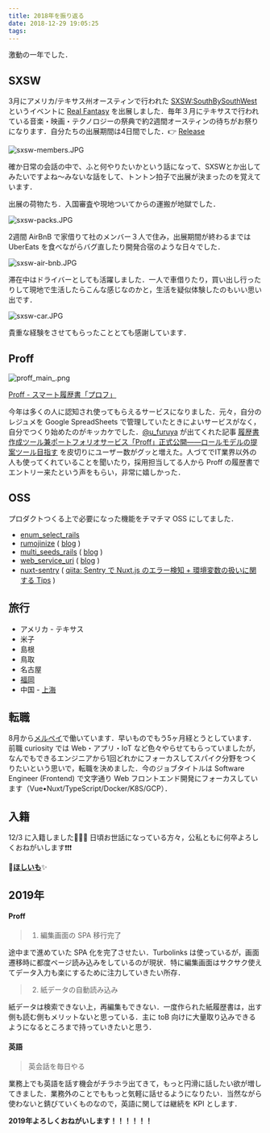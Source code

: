```yaml
---
title: 2018年を振り返る
date: 2018-12-29 19:05:25
tags:
---
```


激動の一年でした．

## SXSW

3月にアメリカ/テキサス州オースティンで行われた [SXSW:SouthBySouthWest](https://www.sxsw.com/world/day-in-pictures/) というイベントに [Real Fantasy](https://www.curiosity-inc.jp/solution/real-fantasy) を出展しました．毎年３月にテキサスで行われている音楽・映画・テクノロジーの祭典で約2週間オースティンの待ちがお祭りになります．自分たちの出展期間は4日間でした．👉 [Release](https://www.curiosity-inc.jp/archives/1778)


![sxsw-members.JPG](sxsw-members.JPG 'sxsw-members.JPG')

確か日常の会話の中で、ふと何やりたいかという話になって、SXSWとか出してみたいですよね〜みないな話をして、トントン拍子で出展が決まったのを覚えています．


出展の荷物たち．入国審査や現地ついてからの運搬が地獄でした．

![sxsw-packs.JPG](sxsw-packs.JPG 'sxsw-packs.JPG')


2週間 AirBnB で家借りて社のメンバー３人で住み，出展期間が終わるまでは UberEats を食べながらバグ直したり開発合宿のような日々でした．

![sxsw-air-bnb.JPG](sxsw-air-bnb.JPG 'sxsw-air-bnb.JPG')

滞在中はドライバーとしても活躍しました．一人で車借りたり，買い出し行ったりして現地で生活したらこんな感じなのかと，生活を疑似体験したのもいい思い出です．

![sxsw-car.JPG](sxsw-car.JPG 'sxsw-car.JPG')


貴重な経験をさせてもらったこととても感謝しています．


## Proff

![proff_main_.png](proff_main_.png 'proff_main_.png')

[Proff - スマート履歴書「プロフ」](https://proff.io/)

今年は多くの人に認知され使ってもらえるサービスになりました．元々，自分のレジュメを Google SpreadSheets で管理していたときによいサービスがなく，自分でつくり始めたのがキッカケでした．[@u_furuya](https://twitter.com/u_furuya) が出てくれた記事 [履歴書作成ツール兼ポートフォリオサービス「Proff」正式公開——ロールモデルの提案ツール目指す](https://jp.techcrunch.com/2018/08/20/proff-launched/) を皮切りにユーザー数がグッと増えた。人づてでIT業界以外の人も使ってくれていることを聞いたり，採用担当してる人から Proff の履歴書でエントリー来たという声をもらい，非常に嬉しかった．

## OSS

プロダクトつくる上で必要になった機能をチマチマ OSS にしてました．

- [enum_select_rails](https://github.com/tanakaworld/enum_select_rails)
- [rumojinize](https://github.com/tanakaworld/rumojinize) ( [blog](https://blog.tanaka.world/release-rumojinize/) )
- [multi_seeds_rails](https://github.com/tanakaworld/multi_seeds_rails) ( [blog](https://blog.tanaka.world/release-multi-seed-rails/) )
- [web_service_uri](https://github.com/tanakaworld/web_service_uri) ( [blog](https://blog.tanaka.world/release-web-service-uri/) )
- [nuxt-sentry](https://github.com/tanakaworld/nuxt-sentry) ( [qiita: Sentry で Nuxt.js のエラー検知 + 環境変数の扱いに関する Tips](https://qiita.com/tanakaworld/items/910d766361d398f43254) )

## 旅行

- アメリカ - テキサス
- 米子
- 島根
- 鳥取
- 名古屋
- [福岡](https://blog.tanaka.world/linepay-merchari-in-fukuoka/)
- 中国 - [上海](https://blog.tanaka.world/shanhai-2018/)


## 転職

8月から[メルペイ](https://jp.merpay.com/)で働いています．早いものでもう5ヶ月経とうとしています．前職 curiosity では Web・アプリ・IoT など色々やらせてもらっていましたが，なんでもできるエンジニアから1回どれかにフォーカスしてスパイク分野をつくりたいという思いで，転職を決めました．今のジョブタイトルは Software Engineer (Frontend) で文字通り Web フロントエンド開発にフォーカスしています（Vue•Nuxt/TypeScript/Docker/K8S/GCP）．

## 入籍

12/3 に入籍しました🎉🎉🎉
日頃お世話になっている方々，公私ともに何卒よろしくおねがいします❗❗❗

👏**[ほしいも](http://amzn.asia/7XLT2nk)**✨

## 2019年

#### Proff

> 1. 編集画面の SPA 移行完了

途中まで進めていた SPA 化を完了させたい．Turbolinks は使っているが，画面遷移時に都度ページ読み込みをしているのが現状．特に編集画面はサクサク使えてデータ入力も楽にするために注力していきたい所存．


> 2. 紙データの自動読み込み

紙データは検索できない上，再編集もできない．一度作られた紙履歴書は，出す側も読む側もメリットないと思っている．主に toB 向けに大量取り込みできるようになるところまで持っていきたいと思う．

#### 英語

> 英会話を毎日やる

業務上でも英語を話す機会がチラホラ出てきて，もっと円滑に話したい欲が増してきました．業務外のことでももっと気軽に話せるようになりたい．当然ながら使わないと錆びていくものなので，英語に関しては継続を KPI とします．


**2019年よろしくおねがいします！！！！！！**
